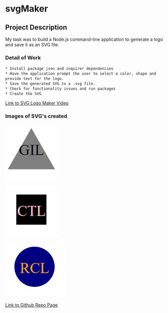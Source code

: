 # svgMaker

## Project Description
My task was to build a Node.js command-line application to generate a logo and save it as an SVG file.

### Detail of Work

    * Install package json and inquirer dependencies
    * Have the application prompt the user to select a color, shape and provide text for the logo.
    * Save the generated SVG to a .svg file.
    * Check for functionality issues and run packages 
    * Create the SVG 
   


[Link to SVG Logo Maker Video](https://watch.screencastify.com/v/sgeZL7S5PMAJK0zwSU9S)

### Images of SVG's created
![GIL](image-2.png)

![CTL](image-1.png)

![RCL](image.png)

[Link to Github Repo Page](https://github.com/smrsun/svgMaker)
